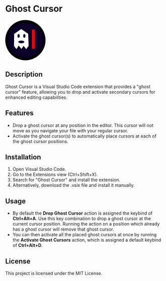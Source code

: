 # Ghost Cursor

![Ghost Cursor Icon](images/icon.png)

## Description

Ghost Cursor is a Visual Studio Code extension that provides a "ghost cursor" feature, allowing you to drop and activate secondary cursors for enhanced editing capabilities.

## Features

- Drop a ghost cursor at any position in the editor. This cursor will not move as you navigate your file with your regular cursor. 
- Activate the ghost cursor(s) to automatically place cursors at each of the ghost cursor positions.

## Installation

1. Open Visual Studio Code.
2. Go to the Extensions view (Ctrl+Shift+X).
3. Search for "Ghost Cursor" and install the extension.
4. Alternatively, download the .vsix file and install it manually.

## Usage

- By default the **Drop Ghost Cursor** action is assigned the keybind of **Ctrl+Alt+A**. Use this key combination to drop a ghost cursor at the current cursor position. Running the action on a position which already has a ghost cursor will remove that ghost cursor. 
- You can then activate all the placed ghost cursors at once by running the **Activate Ghost Cursors** action, which is assigned a default keybind of **Ctrl+Alt+D**.

## License

This project is licensed under the MIT License.
